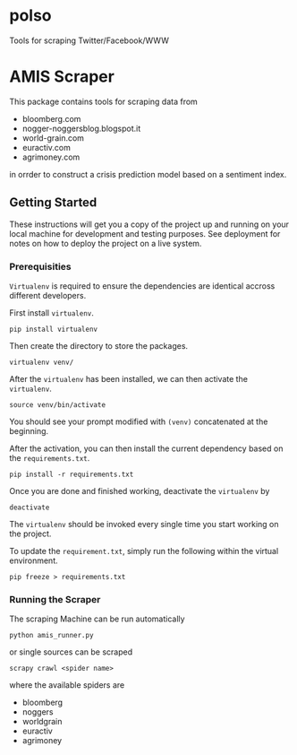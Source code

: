 polso
=====

Tools for scraping Twitter/Facebook/WWW


# AMIS Scraper

This package contains tools for scraping data from

* bloomberg.com
* nogger-noggersblog.blogspot.it
* world-grain.com
* euractiv.com
* agrimoney.com

in orrder to construct a crisis prediction model based on a sentiment index.

## Getting Started

These instructions will get you a copy of the project up and running on your local machine for development and testing purposes. See deployment for notes on how to deploy the project on a live system.

### Prerequisities

`Virtualenv` is required to ensure the dependencies are identical accross
different developers.

First install `virtualenv`.

```
pip install virtualenv
```

Then create the directory to store the packages.

```
virtualenv venv/
```

After the `virtualenv` has been installed, we can then activate the
`virtualenv`.

```
source venv/bin/activate
```

You should see your prompt modified with `(venv)` concatenated at the beginning.

After the activation, you can then install the current dependency based on the
`requirements.txt`.

```
pip install -r requirements.txt
```

Once you are done and finished working, deactivate the `virtualenv` by

```
deactivate
```

The `virtualenv` should be invoked every single time you start working on the
project.

To update the `requirement.txt`, simply run the following within the virtual
environment.

```
pip freeze > requirements.txt
```

### Running the Scraper

The scraping Machine can be run automatically

```
python amis_runner.py
```
or single sources can be scraped

```
scrapy crawl <spider name>
```

where the available spiders are

* bloomberg
* noggers
* worldgrain
* euractiv
* agrimoney


